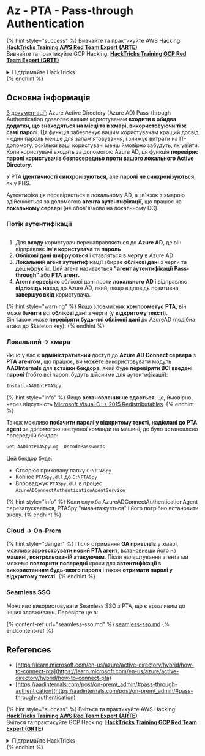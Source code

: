 # Az - PTA - Pass-through Authentication

{% hint style="success" %}
Вивчайте та практикуйте AWS Hacking:<img src="/.gitbook/assets/image.png" alt="" data-size="line">[**HackTricks Training AWS Red Team Expert (ARTE)**](https://training.hacktricks.xyz/courses/arte)<img src="/.gitbook/assets/image.png" alt="" data-size="line">\
Вивчайте та практикуйте GCP Hacking: <img src="/.gitbook/assets/image (2).png" alt="" data-size="line">[**HackTricks Training GCP Red Team Expert (GRTE)**<img src="/.gitbook/assets/image (2).png" alt="" data-size="line">](https://training.hacktricks.xyz/courses/grte)

<details>

<summary>Підтримайте HackTricks</summary>

* Перевірте [**плани підписки**](https://github.com/sponsors/carlospolop)!
* **Приєднуйтесь до** 💬 [**групи Discord**](https://discord.gg/hRep4RUj7f) або [**групи Telegram**](https://t.me/peass) або **слідкуйте** за нами на **Twitter** 🐦 [**@hacktricks\_live**](https://twitter.com/hacktricks\_live)**.**
* **Діліться хакерськими трюками, подаючи PR до** [**HackTricks**](https://github.com/carlospolop/hacktricks) та [**HackTricks Cloud**](https://github.com/carlospolop/hacktricks-cloud) репозиторіїв на GitHub.

</details>
{% endhint %}

## Основна інформація

[З документації:](https://learn.microsoft.com/en-us/entra/identity/hybrid/connect/how-to-connect-pta) Azure Active Directory (Azure AD) Pass-through Authentication дозволяє вашим користувачам **входити в обидва додатки, що знаходяться на місці та в хмарі, використовуючи ті ж самі паролі**. Ця функція забезпечує вашим користувачам кращий досвід - один пароль менше для запам'ятовування, і знижує витрати на IT-допомогу, оскільки ваші користувачі менш ймовірно забудуть, як увійти. Коли користувачі входять за допомогою Azure AD, ця функція **перевіряє паролі користувачів безпосередньо проти вашого локального Active Directory**.

У PTA **ідентичності** **синхронізуються**, але **паролі** **не синхронізуються**, як у PHS.

Аутентифікація перевіряється в локальному AD, а зв'язок з хмарою здійснюється за допомогою **агента аутентифікації**, що працює на **локальному сервері** (не обов'язково на локальному DC).

### Потік аутентифікації

<figure><img src="../../../../.gitbook/assets/image (92).png" alt=""><figcaption></figcaption></figure>

1. Для **входу** користувач перенаправляється до **Azure AD**, де він відправляє **ім'я користувача** та **пароль**
2. **Облікові дані** **шифруються** і ставляться в **чергу** в Azure AD
3. **Локальний агент аутентифікації** збирає **облікові дані** з черги та **дешифрує** їх. Цей агент називається **"агент аутентифікації Pass-through"** або **PTA агент.**
4. **Агент** **перевіряє** облікові дані проти **локального AD** і відправляє **відповідь** **назад** до Azure AD, який, якщо відповідь позитивна, **завершує вхід** користувача.

{% hint style="warning" %}
Якщо зловмисник **компрометує** **PTA**, він може **бачити** всі **облікові дані** з черги (у **відкритому тексті**).\
Він також може **перевіряти будь-які облікові дані** до AzureAD (подібна атака до Skeleton key).
{% endhint %}

### Локальний -> хмара

Якщо у вас є **адміністративний** доступ до **Azure AD Connect сервера** з **PTA** **агентом**, що працює, ви можете використовувати модуль **AADInternals** для **вставки бекдора**, який буде **перевіряти ВСІ введені паролі** (тобто всі паролі будуть дійсними для аутентифікації):
```powershell
Install-AADIntPTASpy
```
{% hint style="info" %}
Якщо **встановлення не вдається**, це, ймовірно, через відсутність [Microsoft Visual C++ 2015 Redistributables](https://download.microsoft.com/download/6/A/A/6AA4EDFF-645B-48C5-81CC-ED5963AEAD48/vc\_redist.x64.exe).
{% endhint %}

Також можливо **побачити паролі у відкритому тексті, надіслані до PTA agent** за допомогою наступної команди на машині, де було встановлено попередній бекдор:
```powershell
Get-AADIntPTASpyLog -DecodePasswords
```
Цей бекдор буде:

* Створює приховану папку `C:\PTASpy`
* Копіює `PTASpy.dll` до `C:\PTASpy`
* Впроваджує `PTASpy.dll` в процес `AzureADConnectAuthenticationAgentService`

{% hint style="info" %}
Коли служба AzureADConnectAuthenticationAgent перезапускається, PTASpy "вивантажується" і його потрібно встановити знову.
{% endhint %}

### Cloud -> On-Prem

{% hint style="danger" %}
Після отримання **GA привілеїв** у хмарі, можливо **зареєструвати новий PTA агент**, встановивши його на **машині, контрольованій атакуючим**. Після налаштування агента ми можемо **повторити** **попередні** кроки для **автентифікації з використанням будь-якого пароля** і також **отримати паролі у відкритому тексті.**
{% endhint %}

### Seamless SSO

Можливо використовувати Seamless SSO з PTA, що є вразливим до інших зловживань. Перевірте це в:

{% content-ref url="seamless-sso.md" %}
[seamless-sso.md](seamless-sso.md)
{% endcontent-ref %}

## References

* [https://learn.microsoft.com/en-us/azure/active-directory/hybrid/how-to-connect-pta](https://learn.microsoft.com/en-us/azure/active-directory/hybrid/how-to-connect-pta)
* [https://aadinternals.com/post/on-prem\_admin/#pass-through-authentication](https://aadinternals.com/post/on-prem\_admin/#pass-through-authentication)

{% hint style="success" %}
Вчіться та практикуйте AWS Hacking:<img src="/.gitbook/assets/image.png" alt="" data-size="line">[**HackTricks Training AWS Red Team Expert (ARTE)**](https://training.hacktricks.xyz/courses/arte)<img src="/.gitbook/assets/image.png" alt="" data-size="line">\
Вчіться та практикуйте GCP Hacking: <img src="/.gitbook/assets/image (2).png" alt="" data-size="line">[**HackTricks Training GCP Red Team Expert (GRTE)**<img src="/.gitbook/assets/image (2).png" alt="" data-size="line">](https://training.hacktricks.xyz/courses/grte)

<details>

<summary>Підтримайте HackTricks</summary>

* Перевірте [**плани підписки**](https://github.com/sponsors/carlospolop)!
* **Приєднуйтесь до** 💬 [**групи Discord**](https://discord.gg/hRep4RUj7f) або [**групи Telegram**](https://t.me/peass) або **слідкуйте** за нами у **Twitter** 🐦 [**@hacktricks\_live**](https://twitter.com/hacktricks\_live)**.**
* **Діліться хакерськими трюками, подаючи PR до** [**HackTricks**](https://github.com/carlospolop/hacktricks) та [**HackTricks Cloud**](https://github.com/carlospolop/hacktricks-cloud) репозиторіїв на github.

</details>
{% endhint %}
